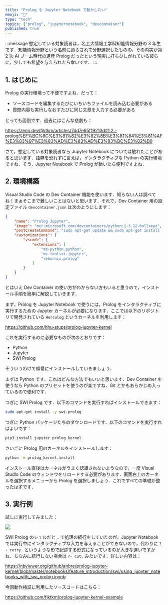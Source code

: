 ```yaml
---
title: "Prolog を Jupyter Notebook で動かしたい"
emoji: "🦉"
type: "tech"
topics: ["prolog", "jupyternotebook", "devcontainer"]
published: true
---
```


:::message
想定している対象読者は，名工大情報工学科知能情報分野の 3 年生です．知能情報分野という名前に踊らされて分野選択したものの，その内実が第 2 次 AI ブーム時代の遺産 Prolog だったという現実に打ちひしがれている彼らに，少しでも希望を与えられたら幸いです．
:::

## 1. はじめに

Prolog の実行環境って不便ですよね．だって：

- ソースコードを編集するたびにいちいちファイルを読み込む必要がある
- 質問内容も実行しなおすたびに同じ文章を入力する必要がある

とっても面倒です．過去にはこんな悲劇も：

https://zenn.dev/fjktkm/articles/7dd7e95f19213d#1.2.-prolog%EF%BC%8C%E3%81%82%E3%82%8B%E3%81%84%E3%81%AF%E3%83%97%E3%83%AD%E3%83%AD%E3%83%BC%E3%82%B0

さて，想定している対象読者なら Jupyter Notebook については触れたことがあると思います．語弊を恐れずに言えば，インタラクティブな Python の実行環境ですね．そう，Jupyter Notebook で Prolog が動いたら便利ですよね．

## 2. 環境構築

Visual Studio Code の Dev Container 機能を使います．知らない人は調べてね！まぁそこまで難しいことはないと思います．それで，Dev Container 用の設定ファイル `devcontainer.json` は次のようにします：

```json:.devcontainer/devcontainer.json
{
	"name": "Prolog Jupyter",
	"image": "mcr.microsoft.com/devcontainers/python:1-3.12-bullseye",
	"postCreateCommand": "sudo apt-get update && sudo apt-get install -y swi-prolog && pip install --upgrade pip && pip3 install --user jupyter prolog_kernel && python -m prolog_kernel.install",
	"customizations": {
		"vscode": {
			"extensions": [
				"ms-python.python",
				"ms-toolsai.jupyter",
				"rebornix.prolog"
			]
		}
	}
}

```

とはいえ Dev Container の使い方がわからない方もいると思うので，インストール手順を簡単に解説していきます．

まず，Prolog を Jupyter Notebook で使うには，Prolog をインタラクティブに実行するための Jupyter カーネルが必要になります．ここでは以下のリポジトリで開発されている `Herculog` というカーネルを利用します：

https://github.com/hhu-stups/prolog-jupyter-kernel

これを実行するのに必要なものが次のとおりです：

- Python
- Jupyter
- SWI Prolog

そういうわけで順番にインストールしていきましょう．

まずは Python です．これはどんな方法でもいいと思います．Dev Container を使うなら Python のプリセットを使うのが楽ですね．Git とかもあらかじめ入っているので便利です．

つぎに SWI Prolog です．以下のコマンドを実行すればインストールできます：

```bash
sudo apt-get install -y swi-prolog
```

つぎに Python パッケージたちのダウンロードです．以下のコマンドを実行すればよいです：

```bash
pip3 install jupyter prolog_kernel
```

さいごに Prolog 用のカーネルをインストールします：

```bash
python -m prolog_kernel.install
```

インストール直後はカーネルがうまく認識されないようなので，一度 Visual Studio Code のウィンドウをリロードする必要があります．画面右上のカーネルを選択するメニューから Prolog を選択しましょう．これですべての準備が整ったはずです．

## 3. 実行例

試しに実行してみました：

![](https://storage.googleapis.com/zenn-user-upload/730460128e14-20231230.png)

SWI Prolog のシェルだと `.` で処理の続行をしていたのが，Jupyter Notebook では実行中にインタラクティブな入力を与えることができないので，代わりに `?- retry.` というような形で記述する形式になっているのが大きな違いですかね．ちなみに続行しない場合は `?- cut.` みたいです．詳しい内容は：

https://nbviewer.org/github/anbre/prolog-jupyter-kernel/blob/master/notebooks/feature_introduction/swi/using_jupyter_notebooks_with_swi_prolog.ipynb

今回動作検証に利用したソースコードはこちら：

https://github.com/fjktkm/prolog-jupyter-kernel-example
